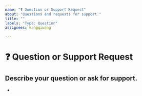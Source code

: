 ```yaml
---
name: "❓ Question or Support Request"
about: "Questions and requests for support."
title: ""
labels: "Type: Question"
assignees: kangqiwang

---
```


# **❓ Question or Support Request**

## **Describe your question or ask for support.**
<!-- A clear and concise description of what your doubt is. -->

*

<!--📛📛📛📛📛📛📛📛📛📛📛📛📛📛📛📛📛📛📛📛📛📛📛📛📛📛📛📛📛📛

Oh, hi there! 😄

Before posting any questions or asking for support, first read the project's README.md file and
(if there is any) the WIKI pages or any other additional documentation that might be listed
in the project's README.md file.

To expedite issue processing, please search open and closed issues before submitting a new one.
Please read our Rules of Conduct at this repository's `.github/CODE_OF_CONDUCT.md`

📛📛📛📛📛📛📛📛📛📛📛📛📛📛📛📛📛📛📛📛📛📛📛📛📛📛📛📛📛📛📛📛-->